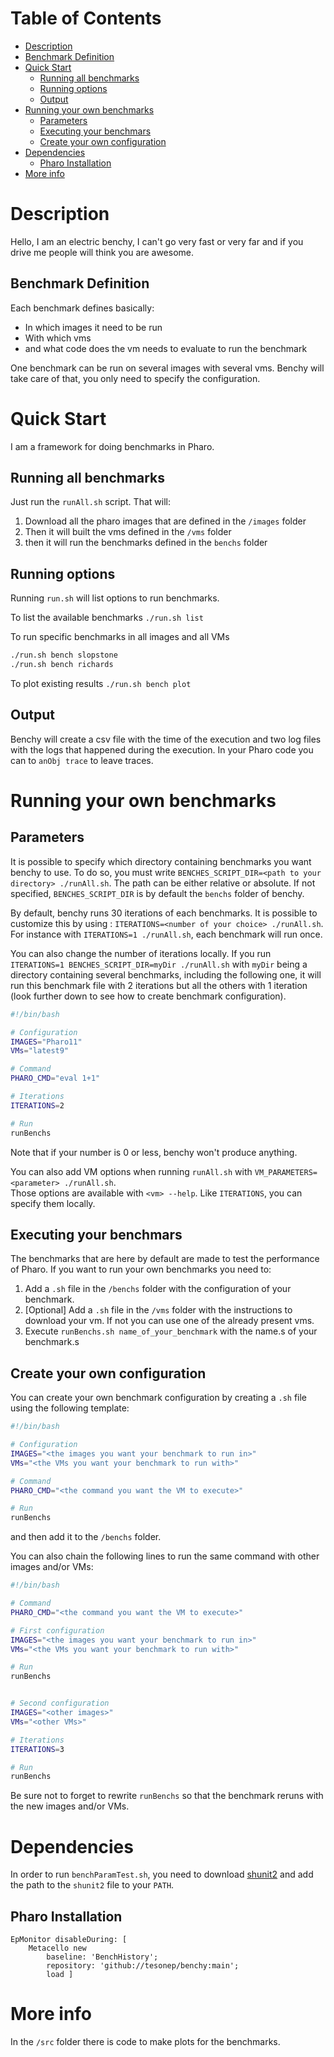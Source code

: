 # Table of Contents

- [Description](#description)
- [Benchmark Definition](#benchmark-definition)
- [Quick Start](#quick-start)
    - [Running all benchmarks](#running-all-benchmarks)
    - [Running options](#running-options)
    - [Output](#output)
- [Running your own benchmarks](#running-your-own-benchmarks)
    - [Parameters](#parameters)
    - [Executing your benchmars](#executing-your-benchmark) 
    - [Create your own configuration](#create-your-own-configuration)
- [Dependencies](#dependencies)
    - [Pharo Installation](#pharo-installation)
- [More info](#more-info)

# Description

Hello, I am an electric benchy, I can't go very fast or very far and if you drive me people will think you are awesome.

## Benchmark Definition

Each benchmark defines basically:

- In which images it need to be run
- With which vms
- and what code does the vm needs to evaluate to run the benchmark

One benchmark can be run on several images with several vms. Benchy will take care of that, you only need to specify the configuration.

# Quick Start

I am a framework for doing benchmarks in Pharo. 

## Running all benchmarks

Just run the `runAll.sh` script. That will:

1. Download all the pharo images that are defined in the `/images` folder
2. Then it will built the vms defined in the `/vms` folder
3. then it will run the benchmarks defined in the `benchs` folder

## Running options

Running `run.sh` will list options to run benchmarks.

To list the available benchmarks
`./run.sh list`

To run specific benchmarks in all images and all VMs
```bash
./run.sh bench slopstone
./run.sh bench richards
```

To plot existing results
`./run.sh bench plot`

## Output

Benchy will create a csv file with the time of the execution and two log files with the logs that happened during the execution. In your Pharo code you can to `anObj trace` to leave traces.

# Running your own benchmarks

## Parameters

It is possible to specify which directory containing benchmarks you want benchy to use. To do so, you must write `BENCHES_SCRIPT_DIR=<path to your directory> ./runAll.sh`. The path can be either relative or absolute. If not specified, `BENCHES_SCRIPT_DIR` is by default the `benchs` folder of benchy.

By default, benchy runs 30 iterations of each benchmarks. It is possible to customize this by using : `ITERATIONS=<number of your choice> ./runAll.sh`.  
For instance with `ITERATIONS=1 ./runAll.sh`, each benchmark will run once. 

You can also change the number of iterations locally. If you run `ITERATIONS=1 BENCHES_SCRIPT_DIR=myDir ./runAll.sh` with `myDir` being a directory containing several benchmarks, including the following one, it will run this benchmark file with 2 iterations but all the others with 1 iteration (look further down to see how to create benchmark configuration).

```bash
#!/bin/bash

# Configuration
IMAGES="Pharo11"
VMs="latest9"

# Command
PHARO_CMD="eval 1+1"

# Iterations
ITERATIONS=2

# Run
runBenchs
```
Note that if your number is 0 or less, benchy won't produce anything.

You can also add VM options when running `runAll.sh` with `VM_PARAMETERS=<parameter> ./runAll.sh`.  
Those options are available with `<vm> --help`. Like `ITERATIONS`, you can specify them locally. 

## Executing your benchmars

The benchmarks that are here by default are made to test the performance of Pharo. If you want to run your own benchmarks you need to:

1. Add a `.sh` file in the `/benchs` folder with the configuration of your benchmark.
2. [Optional] Add a `.sh` file in the `/vms` folder with the instructions to download your vm. If not you can use one of the already present vms.
3. Execute `runBenchs.sh name_of_your_benchmark` with the name.s of your benchmark.s

## Create your own configuration

You can create your own benchmark configuration by creating a `.sh` file using the following template:

```bash
#!/bin/bash

# Configuration
IMAGES="<the images you want your benchmark to run in>"
VMs="<the VMs you want your benchmark to run with>"

# Command
PHARO_CMD="<the command you want the VM to execute>"

# Run
runBenchs
```

and then add it to the `/benchs` folder.

You can also chain the following lines to run the same command with other images and/or VMs:

```bash
#!/bin/bash

# Command
PHARO_CMD="<the command you want the VM to execute>"

# First configuration
IMAGES="<the images you want your benchmark to run in>"
VMs="<the VMs you want your benchmark to run with>"

# Run
runBenchs


# Second configuration
IMAGES="<other images>"
VMs="<other VMs>"

# Iterations
ITERATIONS=3

# Run
runBenchs
```

Be sure not to forget to rewrite `runBenchs` so that the benchmark reruns with the new images and/or VMs.

# Dependencies

In order to run `benchParamTest.sh`, you need to download [shunit2](https://github.com/kward/shunit2) and add the path to the `shunit2` file to your `PATH`.

## Pharo Installation

```smalltalk
EpMonitor disableDuring: [ 
	Metacello new
		baseline: 'BenchHistory';
		repository: 'github://tesonep/benchy:main';
		load ]
```

# More info

In the `/src` folder there is code to make plots for the benchmarks.
